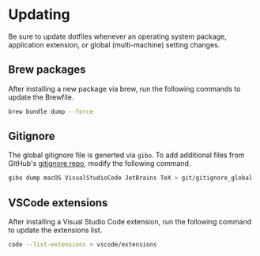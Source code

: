 # Updating

Be sure to update dotfiles whenever an operating system package, application extension, or global (multi-machine) setting changes.

## Brew packages

After installing a new package via brew, run the following commands to update the Brewfile.

```bash
brew bundle dump --force
```

## Gitignore

The global gitignore file is generted via `gibo`. To add additional files from GitHub's [gitignore repo](https://github.com/github/gitignore), modify the following command.

```bash
gibo dump macOS VisualStudioCode JetBrains TeX > git/gitignore_global
```

## VSCode extensions

After installing a Visual Studio Code extension, run the following command to update the extensions list.

```bash
code --list-extensions > vscode/extensions
```
